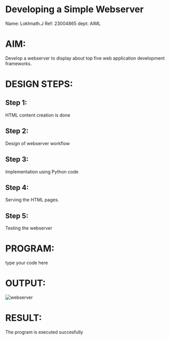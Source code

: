 # Developing a Simple Webserver
Name: Lokhnath.J 
Ref: 23004865
dept: AIML

# AIM:

Develop a webserver to display about top five web application development frameworks.

# DESIGN STEPS:

## Step 1:

HTML content creation is done

## Step 2:

Design of webserver workflow

## Step 3:

Implementation using Python code

## Step 4:

Serving the HTML pages.

## Step 5:

Testing the webserver
# PROGRAM:

type your code here
# OUTPUT:
![webserver](images/webserver1.png)
# RESULT:

The program is executed succesfully
